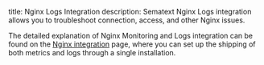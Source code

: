 title: Nginx Logs Integration
description: Sematext Nginx Logs integration allows you to troubleshoot connection, access, and other Nginx issues.

The detailed explanation of Nginx Monitoring and Logs integration can be found on the [Nginx integration](https://sematext.com/docs/integration/nginx-integration/) page, where you can set up the shipping of both metrics and logs through a single installation.
